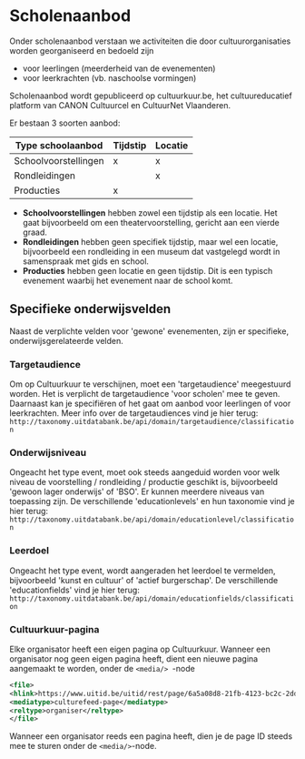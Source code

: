 ---
---

# Scholenaanbod

Onder scholenaanbod verstaan we activiteiten die door cultuurorganisaties worden georganiseerd en bedoeld zijn
- voor leerlingen (meerderheid van de evenementen)
- voor leerkrachten (vb. naschoolse vormingen)

Scholenaanbod wordt gepubliceerd op cultuurkuur.be, het cultuureducatief platform van CANON Cultuurcel en CultuurNet Vlaanderen. 

Er bestaan 3 soorten aanbod:

| Type schoolaanbod | Tijdstip | Locatie | 
| -- | -- | -- |
| Schoolvoorstellingen | x | x | 
| Rondleidingen |  | x | 
| Producties  | x |  | 

- **Schoolvoorstellingen** hebben zowel een tijdstip als een locatie. Het gaat bijvoorbeeld om een theatervoorstelling, gericht aan een vierde graad.
- **Rondleidingen** hebben geen specifiek tijdstip, maar wel een locatie, bijvoorbeeld een rondleiding in een museum dat vastgelegd wordt in samenspraak met gids en school.
- **Producties** hebben geen locatie en geen tijdstip. Dit is een typisch evenement waarbij het evenement naar de school komt. 

## Specifieke onderwijsvelden

Naast de verplichte velden voor 'gewone' evenementen, zijn er specifieke, onderwijsgerelateerde velden.

### Targetaudience

Om op Cultuurkuur te verschijnen, moet een 'targetaudience' meegestuurd worden. Het is verplicht de targetaudience 'voor scholen' mee te geven. Daarnaast kan je specifiëren of het gaat om aanbod voor leerlingen of voor leerkrachten.
Meer info over de targetaudiences vind je hier terug: ```http://taxonomy.uitdatabank.be/api/domain/targetaudience/classification```

### Onderwijsniveau

Ongeacht het type event, moet ook steeds aangeduid worden voor welk niveau de voorstelling / rondleiding / productie geschikt is, bijvoorbeeld 'gewoon lager onderwijs' of 'BSO'. Er kunnen meerdere niveaus van toepassing zijn. 
De verschillende 'educationlevels' en hun taxonomie vind je hier terug: ```http://taxonomy.uitdatabank.be/api/domain/educationlevel/classification```

### Leerdoel

Ongeacht het type event, wordt aangeraden het leerdoel te vermelden, bijvoorbeeld 'kunst en cultuur' of 'actief burgerschap'.
De verschillende 'educationfields' vind je hier terug: ```http://taxonomy.uitdatabank.be/api/domain/educationfields/classification```

### Cultuurkuur-pagina

Elke organisator heeft een eigen pagina op Cultuurkuur. 
Wanneer een organisator nog geen eigen pagina heeft, dient een nieuwe pagina aangemaakt te worden, onder de ```<media/> ```-node

~~~ xml
<file>
<hlink>https://www.uitid.be/uitid/rest/page/6a5a08d8-21fb-4123-bc2c-2dd39f16fb6d</hlink>
<mediatype>culturefeed-page</mediatype>
<reltype>organiser</reltype>
</file>
~~~

Wanneer een organisator reeds een pagina heeft, dien je de page ID steeds mee te sturen onder de ```<media/>```-node.

